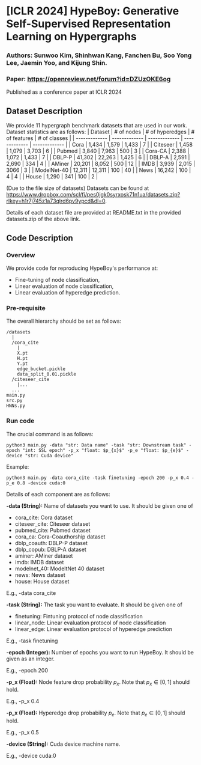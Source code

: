 # [ICLR 2024] HypeBoy: Generative Self-Supervised Representation Learning on Hypergraphs

### Authors: Sunwoo Kim, Shinhwan Kang, Fanchen Bu, Soo Yong Lee, Jaemin Yoo, and Kijung Shin.
### Paper: https://openreview.net/forum?id=DZUzOKE6og

Published as a conference paper at ICLR 2024

## Dataset Description

We provide 11 hypergraph benchmark datasets that are used in our work. 
Dataset statistics are as follows:
| Dataset | # of nodes | # of hyperedges | # of features | # of classes |
| ------------- | ------------- | ------------- | ------------- | ------------- |
| Cora | 1,434 | 1,579 | 1,433 | 7 |
| Citeseer | 1,458 | 1,079 | 3,703 | 6 |
| Pubmed | 3,840 | 7,963 | 500 | 3 |
| Cora-CA | 2,388 | 1,072 | 1,433 | 7 |
| DBLP-P | 41,302 | 22,263 | 1,425 | 6 |
| DBLP-A | 2,591 | 2,690 | 334 | 4 |
| AMiner | 20,201 | 8,052 | 500 | 12 |
| IMDB | 3,939 | 2,015 | 3066 | 3 |
| ModelNet-40 | 12,311 | 12,311 | 100 | 40 |
| News | 16,242 | 100 | 4 | 4 |
| House | 1,290 | 341 | 100 | 2 |

(Due to the file size of datasets) Datasets can be found at https://www.dropbox.com/scl/fi/pes0jgk0syrxosk71n1ua/datasets.zip?rlkey=h1r7j745z1a73qlrd6pv9ypcd&dl=0.

Details of each dataset file are provided at README.txt in the provided datasets.zip of the above link.

## Code Description

### Overview
We provide code for reproducing HypeBoy's performance at:
- Fine-tuning of node classification,
- Linear evaluation of node classification,
- Linear evaluation of hyperedge prediction.

### Pre-requisite
The overall hierarchy should be set as follows:
```
/datasets
  |
  /cora_cite
    |
    X.pt
    H.pt
    Y.pt
    edge_bucket.pickle
    data_split_0.01.pickle
  /citeseer_cite
    |...
  ...
main.py
src.py
HNNs.py
```

### Run code
The crucial command is as follows:
```
python3 main.py -data "str: Data name" -task "str: Downstream task" -epoch "int: SSL epoch" -p_x "float: $p_{x}$" -p_e "float: $p_{e}$" -device "str: Cuda device"
```

Example:
```
python3 main.py -data cora_cite -task finetuning -epoch 200 -p_x 0.4 -p_e 0.8 -device cuda:0
```
Details of each component are as follows:

**-data (String):**
Name of datasets you want to use. It should be given one of
- cora_cite: Cora dataset
- citeseer_cite: Citeseer dataset
- pubmed_cite: Pubmed dataset
- cora_ca: Cora-Coauthorship dataset
- dblp_coauth: DBLP-P dataset
- dblp_copub: DBLP-A dataset
- aminer: AMiner dataset
- imdb: IMDB dataset
- modelnet_40: ModeltNet 40 dataset
- news: News dataset
- house: House dataset

E.g., -data cora_cite

**-task (String):**
The task you want to evaluate. It should be given one of
- finetuning: Fintuning protocol of node classification
- linear_node: Linear evaluation protocol of node classification
- linear_edge: Linear evaluation protocol of hyperedge prediction

E.g., -task finetuning

**-epoch (Integer):**
Number of epochs you want to run HypeBoy. It should be given as an integer.

E.g., -epoch 200

**-p_x (Float):**
Node feature drop probability $p_{x}$. Note that $p_{x} \in [0, 1]$ should hold.

E.g., -p_x 0.4

**-p_x (Float):**
Hyperedge drop probability $p_{e}$. Note that $p_{e} \in [0, 1]$ should hold.

E.g., -p_x 0.5

**-device (String):**
Cuda device machine name.

E.g., -device cuda:0
